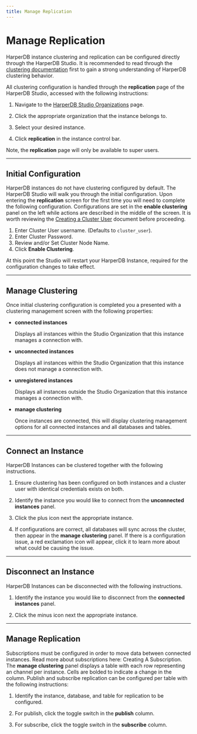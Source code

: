 ```yaml
---
title: Manage Replication
---
```


# Manage Replication

HarperDB instance clustering and replication can be configured directly through the HarperDB Studio. It is recommended to read through the [clustering documentation](../../developers/clustering/) first to gain a strong understanding of HarperDB clustering behavior.



All clustering configuration is handled through the **replication** page of the HarperDB Studio, accessed with the following instructions:

1) Navigate to the [HarperDB Studio Organizations](https://studio.harperdb.io/organizations) page.

2) Click the appropriate organization that the instance belongs to.

3) Select your desired instance.

4) Click **replication** in the instance control bar.

Note, the **replication** page will only be available to super users.

---
## Initial Configuration

HarperDB instances do not have clustering configured by default. The HarperDB Studio will walk you through the initial configuration. Upon entering the **replication** screen for the first time you will need to complete the following configuration. Configurations are set in the **enable clustering** panel on the left while actions are described in the middle of the screen. It is worth reviewing the [Creating a Cluster User](../../developers/clustering/creating-a-cluster-user) document before proceeding.

1) Enter Cluster User username. (Defaults to `cluster_user`). 
2) Enter Cluster Password. 
3) Review and/or Set Cluster Node Name. 
4) Click **Enable Clustering**.
   
At this point the Studio will restart your HarperDB Instance, required for the configuration changes to take effect.

---

## Manage Clustering
Once initial clustering configuration is completed you a presented with a clustering management screen with the following properties:

* **connected instances**

    Displays all instances within the Studio Organization that this instance manages a connection with.

* **unconnected instances**

    Displays all instances within the Studio Organization that this instance does not manage a connection with.

* **unregistered instances**

    Displays all instances outside the Studio Organization that this instance manages a connection with.

* **manage clustering**

    Once instances are connected, this will display clustering management options for all connected instances and all databases and tables.
---

## Connect an Instance

HarperDB Instances can be clustered together with the following instructions.

1) Ensure clustering has been configured on both instances and a cluster user with identical credentials exists on both.

2) Identify the instance you would like to connect from the **unconnected instances** panel.

3) Click the plus icon next the appropriate instance.

4) If configurations are correct, all databases will sync across the cluster, then appear in the **manage clustering** panel. If there is a configuration issue, a red exclamation icon will appear, click it to learn more about what could be causing the issue.

---

## Disconnect an Instance

HarperDB Instances can be disconnected with the following instructions.

1) Identify the instance you would like to disconnect from the **connected instances** panel.

2) Click the minus icon next the appropriate instance.

---

## Manage Replication

Subscriptions must be configured in order to move data between connected instances. Read more about subscriptions here: Creating A Subscription. The **manage clustering** panel displays a table with each row representing an channel per instance. Cells are bolded to indicate a change in the column. Publish and subscribe replication can be configured per table with the following instructions:

1) Identify the instance, database, and table for replication to be configured.

2) For publish, click the toggle switch in the **publish** column.

3) For subscribe, click the toggle switch in the **subscribe** column.